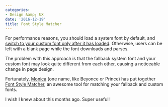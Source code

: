 ```yaml
---
categories:
- Design &amp; UX
date: '2016-12-19'
title: Font Style Matcher
---
```


For performance reasons, you should load a system font by default, and [switch to your custom font only after it has loaded](/fixing-fonts/). Otherwise, users can be left with a blank page while the font downloads and parses.

The problem with this approach is that the fallback system font and your custom font may look quite different from each other, causing a noticeable change in page design.

Fortunately, [Monica](https://meowni.ca/) (one name, like Beyonce or Prince) has put together [Font Style Matcher](https://meowni.ca/font-style-matcher/), an awesome tool for matching your fallback and custom fonts.

I wish I knew about this months ago. Super useful!